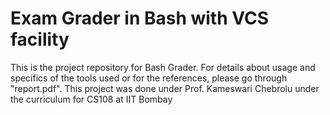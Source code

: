 # Exam Grader in Bash with VCS facility
This is the project repository for Bash Grader. For details about usage and specifics of the tools used or for the references, please go through "report.pdf". This project was done under Prof. Kameswari Chebrolu under the curriculum for CS108 at IIT Bombay
